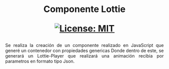 
</p> <h1 align="center">Componente Lottie  <p>
  <a align="left" href="#" target="_blank">
    <img alt="License: MIT" src="https://img.shields.io/badge/License-GPL-yellow.svg" />
  </a></h1>

<p align="justify">Se realiza la creación de un componente realizado en JavaScript que generé un contenedor con propiedades genericas Donde dentro de este, se generará un Lottie-Player que realizará una animación recibia por parametros en formato tipo Json.</p>
